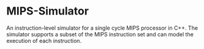 # MIPS-Simulator
An instruction-level simulator for a single cycle MIPS processor in C++. The simulator supports a subset of the MIPS instruction set and can model the execution of each instruction.
